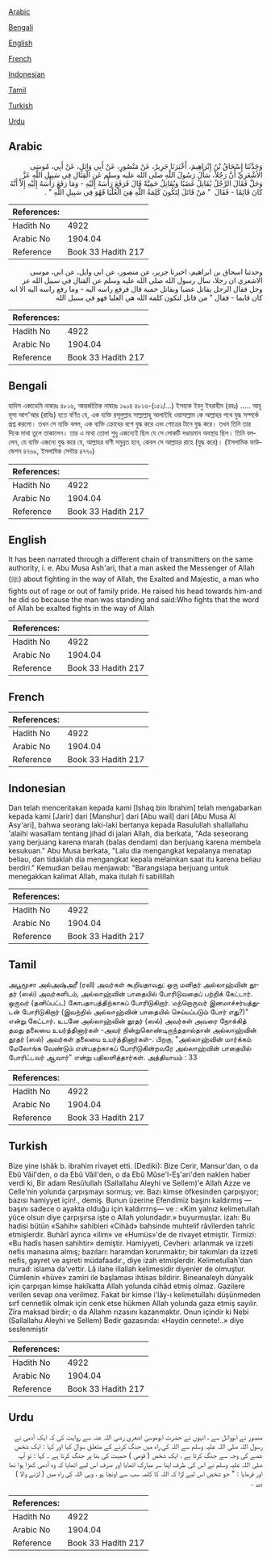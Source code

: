 [Arabic](#arabic)

[Bengali](#bengali)

[English](#english)

[French](#french)

[Indonesian](#indonesian)

[Tamil](#tamil)

[Turkish](#turkish)

[Urdu](#urdu)

## Arabic


<div dir="rtl" lang="ar" style={{fontSize:'larger',backgroundColor:'#f8f9fa',padding:20}}>
وَحَدَّثَنَا إِسْحَاقُ بْنُ إِبْرَاهِيمَ، أَخْبَرَنَا جَرِيرٌ، عَنْ مَنْصُورٍ، عَنْ أَبِي وَائِلٍ، عَنْ أَبِي، مُوسَى الأَشْعَرِيِّ أَنَّ رَجُلاً، سَأَلَ رَسُولَ اللَّهِ صلى الله عليه وسلم عَنِ الْقِتَالِ فِي سَبِيلِ اللَّهِ عَزَّ وَجَلَّ فَقَالَ الرَّجُلُ يُقَاتِلُ غَضَبًا وَيُقَاتِلُ حَمِيَّةً قَالَ فَرَفَعَ رَأْسَهُ إِلَيْهِ - وَمَا رَفَعَ رَأْسَهُ إِلَيْهِ إِلاَّ أَنَّهُ كَانَ قَائِمًا - فَقَالَ ‏ "‏ مَنْ قَاتَلَ لِتَكُونَ كَلِمَةُ اللَّهِ هِيَ الْعُلْيَا فَهُوَ فِي سَبِيلِ اللَّهِ ‏"‏ ‏.‏
</div>
<div style={{backgroundColor:'#f8f9fa',padding:20, marginBottom: 10}}><table> <thead> <tr> <th>References:</th> <th></th> </tr> </thead> <tbody><tr><td>Hadith No</td><td>4922</td></tr><tr><td>Arabic No</td><td>1904.04</td></tr><tr><td>Reference</td><td>Book 33 Hadith 217</td></tr></tbody></table></div>


<div dir="rtl" lang="ar" style={{fontSize:'larger',backgroundColor:'#f8f9fa',padding:20}}>
وحدثنا اسحاق بن ابراهيم، اخبرنا جرير، عن منصور، عن ابي وايل، عن ابي، موسى الاشعري ان رجلا، سال رسول الله صلى الله عليه وسلم عن القتال في سبيل الله عز وجل فقال الرجل يقاتل غضبا ويقاتل حمية قال فرفع راسه اليه - وما رفع راسه اليه الا انه كان قايما - فقال " من قاتل لتكون كلمة الله هي العليا فهو في سبيل الله
</div>
<div style={{backgroundColor:'#f8f9fa',padding:20, marginBottom: 10}}><table> <thead> <tr> <th>References:</th> <th></th> </tr> </thead> <tbody><tr><td>Hadith No</td><td>4922</td></tr><tr><td>Arabic No</td><td>1904.04</td></tr><tr><td>Reference</td><td>Book 33 Hadith 217</td></tr></tbody></table></div>

## Bengali


<div dir="ltr" lang="bn" style={{fontSize:'larger',backgroundColor:'#f8f9fa',padding:20}}>
হাদিস একাডেমি নাম্বারঃ ৪৮১৬, আন্তর্জাতিক নাম্বারঃ ১৯০৪ ৪৮১৬-(১৫১/...) ইসহাক ইবনু ইবরাহীম (রহঃ) ..... আবূ মূসা আশ'আর (রাযিঃ) হতে বর্ণিত যে, এক ব্যক্তি রসূলুল্লাহ সাল্লাল্লাহু আলাইহি ওয়াসাল্লাম কে আল্লাহর পথে যুদ্ধ সম্পর্কে প্রশ্ন করলো। তখন সে ব্যক্তি বলল, এক ব্যক্তি ক্রোধের বশে যুদ্ধ করে এবং গোত্রের টানে যুদ্ধ করে। তখন তিনি তার দিকে মাথা তুলে তাকালেন। তার এ মাথা তোলা শুধু এজন্যেই ছিল যে সে লোকটি দণ্ডায়মান অবস্থায় ছিল। তিনি বললেন, যে ব্যক্তি এজন্যে যুদ্ধ করে যে, আল্লাহর বাণী সমুন্নত হবে, কেবল সে আল্লাহর রাহে (যুদ্ধ করে)। (ইসলামিক ফাউন্ডেশন ৪৭৬৯, ইসলামিক সেন্টার ৪৭৭০)
</div>
<div style={{backgroundColor:'#f8f9fa',padding:20, marginBottom: 10}}><table> <thead> <tr> <th>References:</th> <th></th> </tr> </thead> <tbody><tr><td>Hadith No</td><td>4922</td></tr><tr><td>Arabic No</td><td>1904.04</td></tr><tr><td>Reference</td><td>Book 33 Hadith 217</td></tr></tbody></table></div>

## English


<div dir="ltr" lang="en" style={{fontSize:'larger',backgroundColor:'#f8f9fa',padding:20}}>
It has been narrated through a different chain of transmitters on the same authority, i. e. Abu Musa Ash'ari, that a man asked the Messenger of Allah (ﷺ) about fighting in the way of Allah, the Exalted and Majestic, a man who fights out of rage or out of family pride. He raised his head towards him-and he did so because the man was standing and said:Who fights that the word of Allah be exalted fights in the way of Allah
</div>
<div style={{backgroundColor:'#f8f9fa',padding:20, marginBottom: 10}}><table> <thead> <tr> <th>References:</th> <th></th> </tr> </thead> <tbody><tr><td>Hadith No</td><td>4922</td></tr><tr><td>Arabic No</td><td>1904.04</td></tr><tr><td>Reference</td><td>Book 33 Hadith 217</td></tr></tbody></table></div>

## French


<div dir="ltr" lang="fr" style={{fontSize:'larger',backgroundColor:'#f8f9fa',padding:20}}>

</div>
<div style={{backgroundColor:'#f8f9fa',padding:20, marginBottom: 10}}><table> <thead> <tr> <th>References:</th> <th></th> </tr> </thead> <tbody><tr><td>Hadith No</td><td>4922</td></tr><tr><td>Arabic No</td><td>1904.04</td></tr><tr><td>Reference</td><td>Book 33 Hadith 217</td></tr></tbody></table></div>

## Indonesian


<div dir="ltr" lang="id" style={{fontSize:'larger',backgroundColor:'#f8f9fa',padding:20}}>
Dan telah menceritakan kepada kami [Ishaq bin Ibrahim] telah mengabarkan kepada kami [Jarir] dari [Manshur] dari [Abu wail] dari [Abu Musa Al Asy'ari], bahwa seorang laki-laki bertanya kepada Rasulullah shallallahu 'alaihi wasallam tentang jihad di jalan Allah, dia berkata, "Ada seseorang yang berjuang karena marah (balas dendam) dan berjuang karena membela kesukuan." Abu Musa berkata, "Lalu dia mengangkat kepalanya menatap beliau, dan tidaklah dia mengangkat kepala melainkan saat itu karena beliau berdiri." Kemudian beliau menjawab: "Barangsiapa berjuang untuk menegakkan kalimat Allah, maka itulah fi sabilillah
</div>
<div style={{backgroundColor:'#f8f9fa',padding:20, marginBottom: 10}}><table> <thead> <tr> <th>References:</th> <th></th> </tr> </thead> <tbody><tr><td>Hadith No</td><td>4922</td></tr><tr><td>Arabic No</td><td>1904.04</td></tr><tr><td>Reference</td><td>Book 33 Hadith 217</td></tr></tbody></table></div>

## Tamil


<div dir="ltr" lang="ta" style={{fontSize:'larger',backgroundColor:'#f8f9fa',padding:20}}>
அபூமூசா அல்அஷ்அரீ (ரலி) அவர்கள் கூறியதாவது: ஒரு மனிதர் அல்லாஹ்வின் தூதர் (ஸல்) அவர்களிடம், அல்லாஹ்வின் பாதையில் போரிடுவதைப் பற்றிக் கேட்டார். ஒருவர் (தனிப்பட்ட) கோபதாபத்திற்காகப் போரிடுகிறார். மற்றொருவர் இனமாச்சர்யத்துடன் போரிடுகிறார் (இவற்றில் அல்லாஹ்வின் பாதையில் செய்யப்படும் போர் எது?)" என்று கேட்டார். உடனே அல்லாஹ்வின் தூதர் (ஸல்) அவர்கள் அவரை நோக்கித் தமது தலையை உயர்த்தினார்கள் -அவர் நின்றுகொண்டிருந்ததால்தான் அல்லாஹ்வின் தூதர் (ஸல்) அவர்கள் தலையை உயர்த்தினார்கள்-. பிறகு, "அல்லாஹ்வின் மார்க்கம் மேலோங்க வேண்டும் என்பதற்காகப் போரிடுகின்றவரே அல்லாஹ்வின் பாதையில் போரிட்டவர் ஆவார்" என்று பதிலளித்தார்கள். அத்தியாயம் : 33
</div>
<div style={{backgroundColor:'#f8f9fa',padding:20, marginBottom: 10}}><table> <thead> <tr> <th>References:</th> <th></th> </tr> </thead> <tbody><tr><td>Hadith No</td><td>4922</td></tr><tr><td>Arabic No</td><td>1904.04</td></tr><tr><td>Reference</td><td>Book 33 Hadith 217</td></tr></tbody></table></div>

## Turkish


<div dir="ltr" lang="tr" style={{fontSize:'larger',backgroundColor:'#f8f9fa',padding:20}}>
Bize yine ishâk b. ibrahim rivayet etti. (Dediki): Bize Cerir, Mansur'dan, o da Ebû Vâil'den, o da Ebû Vâil'den, o da Ebû Mûse'l-Eş'ari'den naklen haber verdi ki, Bir adam Resûlullah (Sallallahu Aleyhi ve Sellem)'e Allah Azze ve Celle'nin yolunda çarpışmayı sormuş; ve: Bazı kimse öfkesinden çarpışıyor; bazısı hamiyyet için!., demiş. Bunun üzerine Efendimiz başını kaldırmış —başını sadece o ayakta olduğu için kaldırrrnş— ve : «Kim yalnız kelimetullah yüce olsun diye çarpışırsa işte o Allah yolundadır.» buyurmuşlar. izah: Bu hadisi bütün «Sahih» sahibleri «Cihâd» bahsinde muhtelif râvîlerden tahrîc etmişlerdir. Buhârî ayrıca «ilim» ve «Humüs»'de de rivayet etmiştir. Tirmizi: «Bu hadîs hasen sahihtir» demiştir. Hamiyyeti, Cevheri: arlanmak ve izzeti nefis manasına almış; bazıları: haramdan korunmaktır; bir takımları da izzeti nefis, gayret ve aşireti müdafaadır., diye izah etmişlerdir. Kelimetulîah'dan murad: islama da'vettir. Lâ ilahe illallah kelimesidir diyenler de olmuştur. Cümlenin «hüve» zamiri ile başlaması ihtisas bildirir. Bineanaleyh dünyalık için çarpışan kimse hakîkatta Allah yolunda cihâd etmiş olmaz. Gazilere verilen sevap ona verilmez. Fakat bir kimse i'lây-ı kelimetuîlahı düşünmeden sırf cennetlik olmak için cenk etse hükmen Allah yolunda gaza etmiş sayılır. Zîra maksad birdir; o da Allahm rızasını kazanmaktır. Onun içindir ki Nebi (Sallallahu Aleyhi ve Sellem) Bedir gazasında: «Haydin cennete!..» diye seslenmiştir
</div>
<div style={{backgroundColor:'#f8f9fa',padding:20, marginBottom: 10}}><table> <thead> <tr> <th>References:</th> <th></th> </tr> </thead> <tbody><tr><td>Hadith No</td><td>4922</td></tr><tr><td>Arabic No</td><td>1904.04</td></tr><tr><td>Reference</td><td>Book 33 Hadith 217</td></tr></tbody></table></div>

## Urdu


<div dir="rtl" lang="ur" style={{fontSize:'larger',backgroundColor:'#f8f9fa',padding:20}}>
منصور نے ابووائل سے ، انہوں نے حضرت ابوموسیٰ اشعری رضی اللہ عنہ سے روایت کی کہ ایک آدمی نے رسول اللہ صلی اللہ علیہ وسلم سے اللہ کی راہ میں جنگ کرنے کے متعلق سوال کیا اور کہا : ایک شخص غصے کی وجہ سے جنگ کرتا ہے ، ایک شخص ( قومی ) حمیت کی بنا پر جنگ کرتا ہے ۔ کہا : تو آپ صلی اللہ علیہ وسلم نے اس کی طرف اپنا سر مبارک اٹھایا اور صرف اس لیے اٹھایا کہ وہ آدمی کھڑا ہوا تھا اور فرمایا : " جو شخص اس لیے لڑا کہ اللہ کا کلمہ سب سے اونچا ہو ، وہی اللہ کی راہ میں ( لڑنے والا ) ہے ۔
</div>
<div style={{backgroundColor:'#f8f9fa',padding:20, marginBottom: 10}}><table> <thead> <tr> <th>References:</th> <th></th> </tr> </thead> <tbody><tr><td>Hadith No</td><td>4922</td></tr><tr><td>Arabic No</td><td>1904.04</td></tr><tr><td>Reference</td><td>Book 33 Hadith 217</td></tr></tbody></table></div>